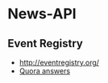 # News-API

## Event Registry
* http://eventregistry.org/
* [Quora answers](https://www.quora.com/With-Google-News-API-going-away-what-is-the-best-option-to-add-a-company-news-search-feed-to-a-website)



